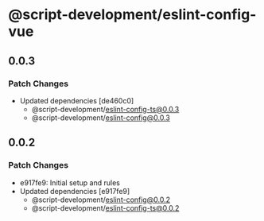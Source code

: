 # @script-development/eslint-config-vue

## 0.0.3

### Patch Changes

- Updated dependencies [de460c0]
  - @script-development/eslint-config-ts@0.0.3
  - @script-development/eslint-config@0.0.3

## 0.0.2

### Patch Changes

- e917fe9: Initial setup and rules
- Updated dependencies [e917fe9]
  - @script-development/eslint-config@0.0.2
  - @script-development/eslint-config-ts@0.0.2

